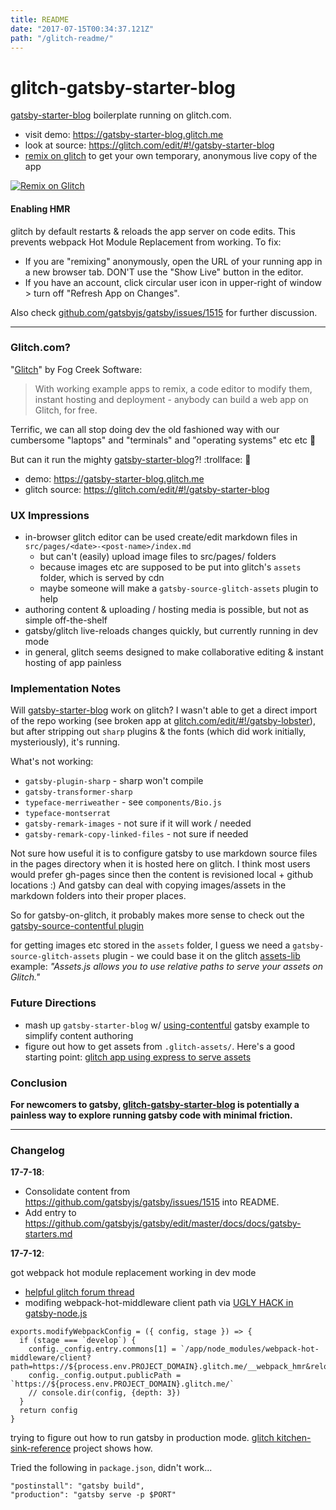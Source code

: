 ```yaml
---
title: README
date: "2017-07-15T00:34:37.121Z"
path: "/glitch-readme/"
---
```


glitch-gatsby-starter-blog
==========================

[gatsby-starter-blog](https://github.com/gatsbyjs/gatsby-starter-blog) boilerplate running on glitch.com. 

- visit demo: https://gatsby-starter-blog.glitch.me
- look at source: https://glitch.com/edit/#!/gatsby-starter-blog
- [remix on glitch](https://glitch.com/edit/#!/remix/gatsby-starter-blog) to get your own temporary, anonymous live copy of the app

[![Remix on Glitch](https://cdn.glitch.com/2703baf2-b643-4da7-ab91-7ee2a2d00b5b%2Fremix-button.svg)](https://glitch.com/edit/#!/remix/gatsby-starter-blog)

#### Enabling HMR
glitch by default restarts & reloads the app server on code edits. This prevents webpack Hot Module Replacement from working. To fix:
  - If you are "remixing" anonymously, open the URL of your running app in a new browser tab. DON'T use the "Show Live" button in the editor.
  - If you have an account, click circular user icon in upper-right of window > turn off "Refresh App on Changes".

Also check [github.com/gatsbyjs/gatsby/issues/1515](https://github.com/gatsbyjs/gatsby/issues/1515) for further discussion.

---

### Glitch.com?

"[Glitch](https://glitch.com/about/)" by Fog Creek Software: 

> With working example apps to remix, a code editor to modify them, instant hosting and deployment - anybody can build a web app on Glitch, for free.

Terrific, we can all stop doing dev the old fashioned way with our cumbersome "laptops" and "terminals" and "operating systems" etc etc 👴 

But can it run the mighty [gatsby-starter-blog](https://github.com/gatsbyjs/gatsby-starter-blog)?! :trollface: 💪 
- demo: https://gatsby-starter-blog.glitch.me
- glitch source: https://glitch.com/edit/#!/gatsby-starter-blog

### UX Impressions

- in-browser glitch editor can be used create/edit markdown files in `src/pages/<date>-<post-name>/index.md`
  - but can't (easily) upload image files to src/pages/ folders
  - because images etc are supposed to be put into glitch's `assets` folder, which is served by cdn
  - maybe someone will make a `gatsby-source-glitch-assets` plugin to help
- authoring content & uploading / hosting media is possible, but not as simple off-the-shelf
- gatsby/glitch live-reloads changes quickly, but currently running in dev mode
- in general, glitch seems designed to make collaborative editing & instant hosting of app painless

### Implementation Notes

Will [gatsby-starter-blog](https://github.com/gatsbyjs/gatsby-starter-blog) work on glitch? I wasn't able to get a direct import of the repo working (see broken app at [glitch.com/edit/#!/gatsby-lobster](https://glitch.com/edit/#!/gatsby-lobster)), but after stripping out `sharp` plugins & the fonts (which did work initially, mysteriously), it's running.

What's not working:
- `gatsby-plugin-sharp` - sharp won't compile
- `gatsby-transformer-sharp`
- `typeface-merriweather` - see `components/Bio.js`
- `typeface-montserrat`
- `gatsby-remark-images` - not sure if it will work / needed
- `gatsby-remark-copy-linked-files` - not sure if needed

Not sure how useful it is to configure gatsby to use markdown source files in the pages directory when it is hosted here on glitch. I think most users would prefer gh-pages since then the content is revisioned local + github locations :) And gatsby can deal with copying images/assets in the markdown folders into their proper places.

So for gatsby-on-glitch, it probably makes more sense to check out the [gatsby-source-contentful plugin](https://www.gatsbyjs.org/docs/packages/gatsby-source-contentful/)

for getting images etc stored in the `assets` folder, I guess we need a `gatsby-source-glitch-assets` plugin - we could base it on the glitch [assets-lib](https://glitch.com/edit/#!/assets-lib) example: *"Assets.js allows you to use relative paths to serve your assets on Glitch."*

### Future Directions

- mash up `gatsby-starter-blog` w/ [using-contentful](https://github.com/gatsbyjs/gatsby/tree/master/examples/using-contentful) gatsby example to simplify content authoring
- figure out how to get assets from `.glitch-assets/`. Here's a good starting point: [glitch app using  express to serve assets](https://glitch.com/edit/#!/assets-lib?path=assets.js:1:0)

### Conclusion

**For newcomers to gatsby, [glitch-gatsby-starter-blog](https://glitch.com/edit/#!/gatsby-starter-blog) is potentially a painless way to explore running gatsby code with minimal friction.**

---

### Changelog

**17-7-18**:

- Consolidate content from https://github.com/gatsbyjs/gatsby/issues/1515 into README.
- Add entry to https://github.com/gatsbyjs/gatsby/edit/master/docs/docs/gatsby-starters.md

**17-7-12**:

got webpack hot module replacement working in dev mode
- [helpful glitch forum thread](https://support.glitch.com/t/webpack-hotreload-for-react-redux-not-working-i-think-i-know-why/1012/16)
- modifing webpack-hot-middleware client path via [UGLY HACK in gatsby-node.js](https://glitch.com/edit/#!/gatsby-starter-blog?path=gatsby-node.js:9:33)

```
exports.modifyWebpackConfig = ({ config, stage }) => {
  if (stage === `develop`) {
    config._config.entry.commons[1] = `/app/node_modules/webpack-hot-middleware/client?path=https://${process.env.PROJECT_DOMAIN}.glitch.me/__webpack_hmr&reload=true`
    config._config.output.publicPath = `https://${process.env.PROJECT_DOMAIN}.glitch.me/`
    // console.dir(config, {depth: 3})
  }
  return config
}
```

trying to figure out how to run gatsby in production mode. [glitch kitchen-sink-reference](https://glitch.com/edit/#!/kitchen-sink-reference) project shows how.

Tried the following in `package.json`, didn't work...
```
"postinstall": "gatsby build",
"production": "gatsby serve -p $PORT"
```

